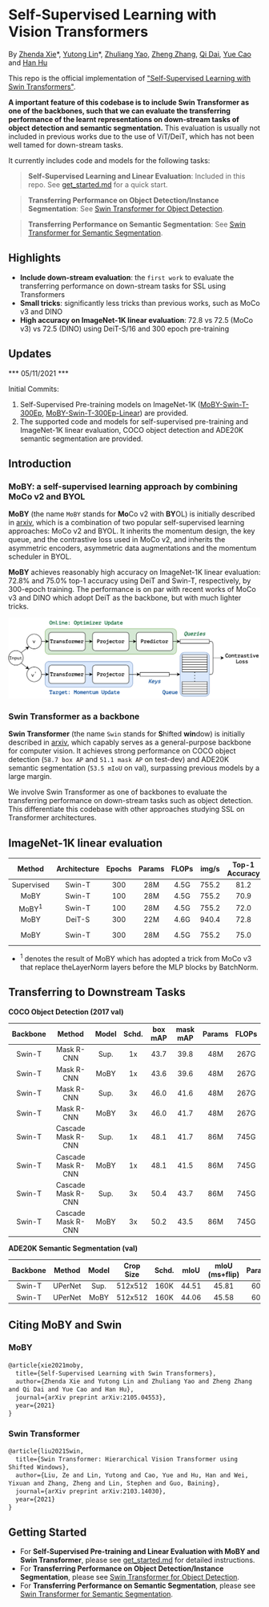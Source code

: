 # Self-Supervised Learning with Vision Transformers

By [Zhenda Xie](https://github.com/zdaxie/)\*, [Yutong Lin](https://github.com/impiga)\*, [Zhuliang Yao](https://github.com/Howal), [Zheng Zhang](https://stupidzz.github.io/), [Qi Dai](https://www.microsoft.com/en-us/research/people/qid/), [Yue Cao](http://yue-cao.me) and [Han Hu](https://ancientmooner.github.io/)

This repo is the official implementation of ["Self-Supervised Learning with Swin Transformers"](https://arxiv.org/abs/2105.04553). 

**A important feature of this codebase is to include Swin Transformer as one of the backbones, such that we can evaluate the transferring performance of the learnt representations on down-stream tasks of object detection and semantic segmentation.** This evaluation is usually not included in previous works due to the use of ViT/DeiT, which has not been well tamed for down-stream tasks.

It currently includes code and models for the following tasks:

> **Self-Supervised Learning and Linear Evaluation**: Included in this repo. See [get_started.md](get_started.md) for a quick start.

> **Transferring Performance on Object Detection/Instance Segmentation**: See [Swin Transformer for Object Detection](https://github.com/SwinTransformer/Swin-Transformer-Object-Detection).

> **Transferring Performance on Semantic Segmentation**: See [Swin Transformer for Semantic Segmentation](https://github.com/SwinTransformer/Swin-Transformer-Semantic-Segmentation).

## Highlights

- **Include down-stream evaluation**: the `first work` to evaluate the transferring performance on down-stream tasks for SSL using Transformers
- **Small tricks**: significantly less tricks than previous works, such as MoCo v3 and DINO
- **High accuracy on ImageNet-1K linear evaluation**: 72.8 vs 72.5 (MoCo v3) vs 72.5 (DINO) using DeiT-S/16 and 300 epoch pre-training

## Updates

*** 05/11/2021 ***

Initial Commits:
1. Self-Supervised Pre-training models on ImageNet-1K ([MoBY-Swin-T-300Ep](https://drive.google.com/file/d/1PS1Q0tAnUfBWLRPxh9iUrinAxeq7Y--u/view?usp=sharing), [MoBY-Swin-T-300Ep-Linear](https://drive.google.com/file/d/1gbQynZy07uXPO-c0tOLeyG1pQzlnVHx9/view?usp=sharing)) are provided.
2. The supported code and models for self-supervised pre-training and ImageNet-1K linear evaluation, COCO object detection and ADE20K semantic segmentation are provided.

## Introduction

### MoBY: a self-supervised learning approach by combining MoCo v2 and BYOL

**MoBY** (the name `MoBY` stands for **Mo**Co v2 with **BY**OL) is initially described in [arxiv](https://arxiv.org/abs/2105.04553), which is a combination of two popular self-supervised learning approaches: MoCo v2 and BYOL. It inherits the momentum design, the key queue, and the contrastive loss used in MoCo v2, and inherits the asymmetric encoders, asymmetric data augmentations and the momentum scheduler in BYOL.

**MoBY** achieves reasonably high accuracy on ImageNet-1K linear evaluation: 72.8\% and 75.0\% top-1 accuracy using DeiT and Swin-T, respectively, by 300-epoch training. The performance is on par with recent works of MoCo v3 and DINO which adopt DeiT as the backbone, but with much lighter tricks. 

![teaser_moby](figures/teaser_moby.png)

### Swin Transformer as a backbone

**Swin Transformer** (the name `Swin` stands for **S**hifted **win**dow) is initially described in [arxiv](https://arxiv.org/abs/2103.14030), which capably serves as a general-purpose backbone for computer vision. It achieves strong performance on COCO object detection (`58.7 box AP` and `51.1 mask AP` on test-dev) and ADE20K semantic segmentation (`53.5 mIoU` on val), surpassing previous models by a large margin.

We involve Swin Transformer as one of backbones to evaluate the transferring performance on down-stream tasks such as object detection. This differentiate this codebase with other approaches studying SSL on Transformer architectures.

## ImageNet-1K linear evaluation


|      Method      | Architecture | Epochs | Params | FLOPs | img/s | Top-1 Accuracy |                                                                                            Checkpoint                                                                                            |
| :--------------: | :----------: | :----: | :----: | :---: | :---: | :------------: | :----------------------------------------------------------------------------------------------------------------------------------------------------------------------------------------------: |
|    Supervised    |    Swin-T    |  300   |  28M   | 4.5G  | 755.2 |      81.2      |                                              [Here](https://github.com/microsoft/Swin-Transformer#main-results-on-imagenet-with-pretrained-models)                                               |
|       MoBY       |    Swin-T    |  100   |  28M   | 4.5G  | 755.2 |      70.9      |                                                                                             [TBA]()                                                                                              |
| MoBY<sup>1</sup> |    Swin-T    |  100   |  28M   | 4.5G  | 755.2 |      72.0      |                                                                                             [TBA]()                                                                                              |
|       MoBY       |    DeiT-S    |  300   |  22M   | 4.6G  | 940.4 |      72.8      |                                                                                             [TBA]()                                                                                              |
|       MoBY       |    Swin-T    |  300   |  28M   | 4.5G  | 755.2 |      75.0      | [Pre-trained](https://drive.google.com/file/d/1PS1Q0tAnUfBWLRPxh9iUrinAxeq7Y--u/view?usp=sharing) / [Linear](https://drive.google.com/file/d/1gbQynZy07uXPO-c0tOLeyG1pQzlnVHx9/view?usp=sharing) |

- <sup>1</sup> denotes the result of MoBY which has adopted a trick from MoCo v3 that replace theLayerNorm layers before the MLP blocks by BatchNorm.


## Transferring to Downstream Tasks

**COCO Object Detection (2017 val)**

| Backbone |       Method       | Model | Schd. | box mAP | mask mAP | Params | FLOPs |
| :------: | :----------------: | :---: | :---: | :-----: | :------: | :----: | :---: |
|  Swin-T  |     Mask R-CNN     | Sup.  |  1x   |  43.7   |   39.8   |  48M   | 267G  |
|  Swin-T  |     Mask R-CNN     | MoBY  |  1x   |  43.6   |   39.6   |  48M   | 267G  |
|  Swin-T  |     Mask R-CNN     | Sup.  |  3x   |  46.0   |   41.6   |  48M   | 267G  |
|  Swin-T  |     Mask R-CNN     | MoBY  |  3x   |  46.0   |   41.7   |  48M   | 267G  |
|  Swin-T  | Cascade Mask R-CNN | Sup.  |  1x   |  48.1   |   41.7   |  86M   | 745G  |
|  Swin-T  | Cascade Mask R-CNN | MoBY  |  1x   |  48.1   |   41.5   |  86M   | 745G  |
|  Swin-T  | Cascade Mask R-CNN | Sup.  |  3x   |  50.4   |   43.7   |  86M   | 745G  |
|  Swin-T  | Cascade Mask R-CNN | MoBY  |  3x   |  50.2   |   43.5   |  86M   | 745G  |

**ADE20K Semantic Segmentation (val)**

| Backbone | Method  | Model | Crop Size | Schd. | mIoU  | mIoU (ms+flip) | Params | FLOPs |
| :------: | :-----: | :---: | :-------: | :---: | :---: | :------------: | :----: | :---: |
|  Swin-T  | UPerNet | Sup.  |  512x512  | 160K  | 44.51 |     45.81      |  60M   | 945G  |
|  Swin-T  | UPerNet | MoBY  |  512x512  | 160K  | 44.06 |     45.58      |  60M   | 945G  |


## Citing MoBY and Swin

### MoBY

```
@article{xie2021moby,
  title={Self-Supervised Learning with Swin Transformers}, 
  author={Zhenda Xie and Yutong Lin and Zhuliang Yao and Zheng Zhang and Qi Dai and Yue Cao and Han Hu},
  journal={arXiv preprint arXiv:2105.04553},
  year={2021}
}
```

### Swin Transformer

```
@article{liu2021Swin,
  title={Swin Transformer: Hierarchical Vision Transformer using Shifted Windows},
  author={Liu, Ze and Lin, Yutong and Cao, Yue and Hu, Han and Wei, Yixuan and Zhang, Zheng and Lin, Stephen and Guo, Baining},
  journal={arXiv preprint arXiv:2103.14030},
  year={2021}
}
```

## Getting Started

- For **Self-Supervised Pre-training and Linear Evaluation with MoBY and Swin Transformer**, please see [get_started.md](get_started.md) for detailed instructions.
- For **Transferring Performance on Object Detection/Instance Segmentation**, please see [Swin Transformer for Object Detection](https://github.com/SwinTransformer/Swin-Transformer-Object-Detection).
- For **Transferring Performance on Semantic Segmentation**, please see [Swin Transformer for Semantic Segmentation](https://github.com/SwinTransformer/Swin-Transformer-Semantic-Segmentation).
